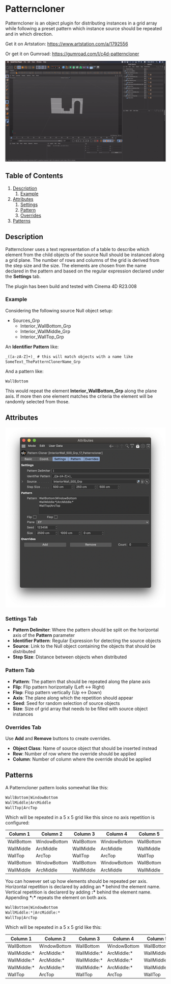 # Patterncloner

Patterncloner is an object plugin for distributing instances in a grid array while following a preset pattern which instance source should be repeated and in which direction.

Get it on Artstation: https://www.artstation.com/a/1792556

Or get it on Gumroad: https://gumroad.com/l/c4d-patterncloner

![Preview](Preview.gif)

## Table of Contents

1. [Description](#Description)
    1. [Example](#Example)
1. [Attributes](#Attributes)
    1. [Settings](#Settings-Tab)
    1. [Pattern](#Pattern-Tab)
    1. [Overrides](#Overrides-Tab)
2. [Patterns](#Patterns)

## Description

Patterncloner uses a text representation of a table to describe which element from the child objects of the source Null should be instanced along a grid plane. The number of rows and columns of the grid is derived from the step size and the size. The elements are chosen from the name declared in the pattern and based on the regular expression declared under the **Settings** tab.

The plugin has been build and tested with Cinema 4D R23.008

### Example

Considering the following source Null object setup:

* Sources_Grp
  * Interior_WallBottom_Grp
  * Interior_WallMiddle_Grp
  * Interior_WallTop_Grp

An **Identifier Pattern** like:

```
_([a-zA-Z]+)_ # this will match objects with a name like SomeText_ThePatternClonerName_Grp
```

And a pattern like:

```
WallBottom
```

This would repeat the element **Interior_WallBottom_Grp** along the plane axis. If more then one element matches the criteria the element will be randomly selected from those.

## Attributes

![Attributes](Attributes.png)

### Settings Tab

* **Pattern Delimiter**: Where the pattern should be split on the horizontal axis of the **Pattern** parameter
* **Identifier Pattern**: Regular Expression for detecting the source objects
* **Source**: Link to the Null object containing the objects that should be distributed
* **Step Size**: Distance between objects when distributed

### Pattern Tab

* **Pattern**: The pattern that should be repeated along the plane axis
* **Flip**: Flip pattern horizontally (Left <-> Right)
* **Flop**: Flop pattern vertically (Up <-> Down)
* **Axis**: The plane along which the repetition should appear
* **Seed**: Seed for random selection of source objects
* **Size**: Size of grid array that needs to be filled with source object instances

### Overrides Tab

Use **Add** and **Remove** buttons to create overrides.

* **Object Class**: Name of source object that should be inserted instead
* **Row**: Number of row where the override should be applied
* **Column**: Number of column where the override should be applied

## Patterns

A Patterncloner pattern looks somewhat like this:

```
WallBottom|WindowBottom
WallMiddle|ArcMiddle
WallTop|ArcTop
```

Which will be repeated in a 5 x 5 grid like this since no axis repetition is configured:

| Column 1 | Column 2 | Column 3 | Column 4 | Column 5 |
| --- | --- | --- | --- | --- |
| WallBottom | WindowBottom | WallBottom | WindowBottom | WallBottom |
| WallMiddle | ArcMiddle | WallMiddle | ArcMiddle | WallMiddle |
| WallTop | ArcTop | WallTop | ArcTop | WallTop |
| WallBottom | WindowBottom | WallBottom | WindowBottom | WallBottom |
| WallMiddle | ArcMiddle | WallMiddle | ArcMiddle | WallMiddle |

You can however set up how elements should be repeated per axis. Horizontal repetition is declared by adding an **\*** behind the element name. Vertical repetition is declarerd by adding **:\*** behind the element name. Appending **\*:\*** repeats the element on both axis.

```
WallBottom|WindowBottom
WallMiddle:*|ArcMiddle:*
WallTop|ArcTop
```

Which will be repeated in a 5 x 5 grid like this:

| Column 1 | Column 2 | Column 3 | Column 4 | Column 5 |
| --- | --- | --- | --- | --- |
| WallBottom | WindowBottom | WallBottom | WindowBottom | WallBottom |
| WallMiddle:* | ArcMiddle:* | WallMiddle:* | ArcMiddle:* | WallMiddle:* |
| WallMiddle:* | ArcMiddle:* | WallMiddle:* | ArcMiddle:* | WallMiddle:* |
| WallMiddle:* | ArcMiddle:* | WallMiddle:* | ArcMiddle:* | WallMiddle:* |
| WallTop | ArcTop |  WallTop | ArcTop |  WallTop |